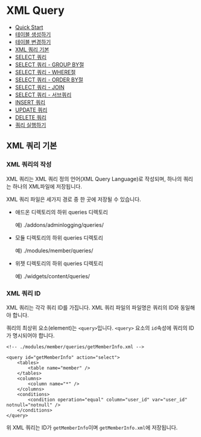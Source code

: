 # XML Query

<!-- index start -->

- [Quick Start](/)
- [테이블 생성하기](01_create_schema/)
- [테이블 변경하기](02_alter_schema/)
- [XML 쿼리 기본](03_xml_query/)
- [SELECT 쿼리](04_select_query_basic/)
- [SELECT 쿼리 - GROUP BY절](05_select_query_with_groupby/)
- [SELECT 쿼리 - WHERE절](06_select_query_with_where/)
- [SELECT 쿼리 - ORDER BY절](07_select_query_with_navigation/)
- [SELECT 쿼리 - JOIN](08_select_query_with_join/)
- [SELECT 쿼리 - 서브쿼리](09_select_query_with_subquery/)
- [INSERT 쿼리](10_insert_query/)
- [UPDATE 쿼리](11_update_query/)
- [DELETE 쿼리](12_delete_query/)
- [쿼리 실행하기](13_execute_query/)

<!-- index end -->

## XML 쿼리 기본

### XML 쿼리의 작성

XML 쿼리는 XML 쿼리 정의 언어(XML Query Language)로 작성되며, 하나의 쿼리는 하나의 XML파일에 저장됩니다.

XML 쿼리 파일은 세가지 경로 중 한 곳에 저장될 수 있습니다.

* 애드온 디렉토리의 하위 queries 디렉토리

	예) ./addons/adminlogging/queries/

* 모듈 디렉토리의 하위 queries 디렉토리

	예) ./modules/member/queries/

* 위젯 디렉토리의 하위 queries 디렉토리

	예) ./widgets/content/queries/

### XML 쿼리 ID

XML 쿼리는 각각 쿼리 ID를 가집니다. XML 쿼리 파일의 파일명은 쿼리의 ID와 동일해야 합니다.

쿼리의 최상위 요소(element)는 `<query>`입니다. `<query>` 요소의  `id`속성에 쿼리의 ID가 명시되어야 합니다.

```
<!-- ./modules/member/queries/getMemberInfo.xml -->

<query id="getMemberInfo" action="select">
    <tables>
        <table name="member" />
    </tables>
    <columns>
        <column name="*" />
    </columns>
    <conditions>
        <condition operation="equal" column="user_id" var="user_id" notnull="notnull" />
    </conditions>
</query>

```

위 XML 쿼리는 ID가 `getMemberInfo`이며 `getMemberInfo.xml`에 저장됩니다.
